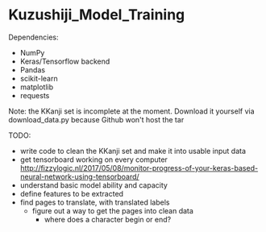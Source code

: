 # Kuzushiji_Model_Training
Dependencies:
- NumPy
- Keras/Tensorflow backend
- Pandas
- scikit-learn
- matplotlib
- requests

Note: the KKanji set is incomplete at the moment. Download it yourself via download_data.py because Github won't host the tar

TODO:
- write code to clean the KKanji set and make it into usable input data
- get tensorboard working on every computer http://fizzylogic.nl/2017/05/08/monitor-progress-of-your-keras-based-neural-network-using-tensorboard/
- understand basic model ability and capacity
- define features to be extracted
- find pages to translate, with translated labels
  - figure out a way to get the pages into clean data
    - where does a character begin or end?
